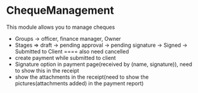 # ChequeManagement
This module allows you to manage cheques
- Groups -> officer, finance manager, Owner
- Stages => draft -> pending approval -> pending signature -> Signed -> Submitted to Client ==== also need cancelled
- create payment while submitted to client
- Signature option in payment page(received by (name, signature)), need to show this in the receipt
- show the attachments in the receipt(need to show the pictures(attachments added) in the payment report)
